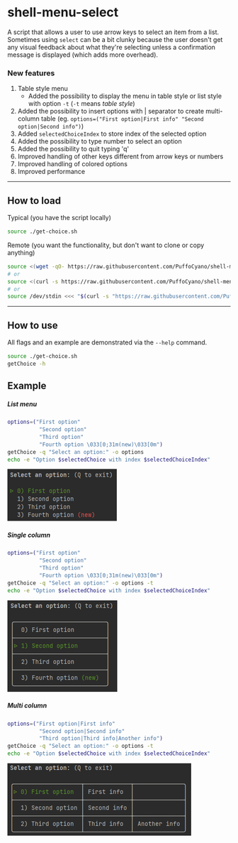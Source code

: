 # shell-menu-select

A script that allows a user to use arrow keys to select an item from a list. Sometimes using `select` can be a bit clunky because the user doesn't get any visual feedback about what they're selecting unless a confirmation message is displayed (which adds more overhead).

### New features
1. Table style menu 
   - Added the possibility to display the menu in table style or list style with option `-t` (`-t` means _table style_)
2. Added the possibility to insert options with | separator to create multi-column table (eg. `options=("First option|First info" "Second option|Second info")`)
3. Added `selectedChoiceIndex` to store index of the selected option
4. Added the possibility to type number to select an option
5. Added the possibility to quit typing 'q'
6. Improved handling of other keys different from arrow keys or numbers
7. Improved handling of colored options
8. Improved performance

---

## How to load

Typical (you have the script locally)
```sh
source ./get-choice.sh
```

Remote (you want the functionality, but don't want to clone or copy anything)
```sh
source <(wget -qO- https://raw.githubusercontent.com/PuffoCyano/shell-menu-select/master/get-choice.sh)
# or
source <(curl -s https://raw.githubusercontent.com/PuffoCyano/shell-menu-select/master/get-choice.sh)
# or
source /dev/stdin <<< "$(curl -s "https://raw.githubusercontent.com/PuffoCyano/shell-menu-select/master/get-choice.sh")"
```

---

## How to use

All flags and an example are demonstrated via the `--help` command.

```sh
source ./get-choice.sh
getChoice -h
```

## Example
##### List menu
```sh
options=("First option"
          "Second option"
          "Third option"
          "Fourth option \033[0;31m(new)\033[0m")
getChoice -q "Select an option:" -o options
echo -e "Option $selectedChoice with index $selectedChoiceIndex"
```
![example menu](img_listmenu.png)

##### Single column
```sh
options=("First option"
          "Second option"
          "Third option"
          "Fourth option \033[0;31m(new)\033[0m")
getChoice -q "Select an option:" -o options -t
echo -e "Option $selectedChoice with index $selectedChoiceIndex"
```
![example menu](img_singlecolumn.png)

##### Multi column
```sh
options=("First option|First info"
          "Second option|Second info"
          "Third option|Third info|Another info")
getChoice -q "Select an option:" -o options -t
echo -e "Option $selectedChoice with index $selectedChoiceIndex"
```
![example menu](img_multicolumn.png)